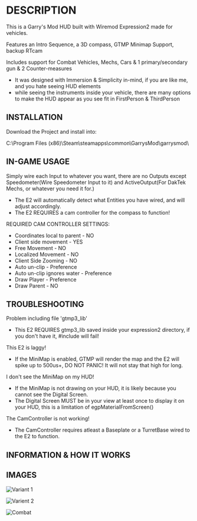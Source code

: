# DESCRIPTION
This is a Garry's Mod HUD built with Wiremod Expression2 made for vehicles.

Features an Intro Sequence, a 3D compass, GTMP Minimap Support, backup RTcam

Includes support for Combat Vehicles, Mechs, Cars & 1 primary/secondary gun & 2 Counter-measures
  * It was designed with Immersion & Simplicity in-mind, if you are like me, and you hate seeing HUD elements
  * while seeing the instruments inside your vehicle, there are many options to make the HUD appear as you see fit in FirstPerson & ThirdPerson
  
## INSTALLATION
Download the Project and install into:

C:\Program Files (x86)\Steam\steamapps\common\GarrysMod\garrysmod\

## IN-GAME USAGE
Simply wire each Input to whatever you want, there are no Outputs except Speedometer(Wire Speedometer Input to it) and ActiveOutput(For DakTek Mechs, or whatever you need it for.)
  * The E2 will automatically detect what Entities you have wired, and will adjust accordingly.
  * The E2 REQUIRES a cam controller for the compass to function!


 REQUIRED CAM CONTROLLER SETTINGS:
  * Coordinates local to parent - NO
  * Client side movement        - YES
  * Free Movement               - NO
  * Localized Movement          - NO
  * Client Side Zooming         - NO
  * Auto un-clip                - Preference
  * Auto un-clip ignores water  - Preference
  * Draw Player                 - Preference
  * Draw Parent                 - NO

## TROUBLESHOOTING
Problem including file 'gtmp3_lib'
  * This E2 REQUIRES gtmp3_lib saved inside your expression2 directory, if you don't have it, #include will fail!

This E2 is laggy!
  * If the MiniMap is enabled, GTMP will render the map and the E2 will spike up to 500us+, DO NOT PANIC! It will not stay that high for long.

I don't see the MiniMap on my HUD!
  * If the MiniMap is not drawing on your HUD, it is likely because you cannot see the Digital Screen.
  * The Digital Screen MUST be in your view at least once to display it on your HUD, this is a limitation of egpMaterialFromScreen()

The CamController is not working!
  * The CamController requires atleast a Baseplate or a TurretBase wired to the E2 to function.

## INFORMATION & HOW IT WORKS


## IMAGES
![Variant 1](https://steamuserimages-a.akamaihd.net/ugc/1174824798821306798/A330DD490D5C1642968F6E24861466168481D331/)

![Varient 2](https://steamuserimages-a.akamaihd.net/ugc/1174824798821306660/C4D30618E565B8E44776774F7EFFE579C1224C72/)

![Combat](https://steamuserimages-a.akamaihd.net/ugc/1288542787665709048/EC3AB25E602D417E3938CC9F620B8C5DBF653D66/)
